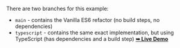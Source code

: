 There are two branches for this example:

- `main` - contains the Vanilla ES6 refactor (no build steps, no dependencies)
- `typescript` - contains the same exact implementation, but using TypeScript (has dependencies and a build step)
 <a href="https://codewithsadee.github.io/music-player/"><strong>➥ Live Demo</strong></a>